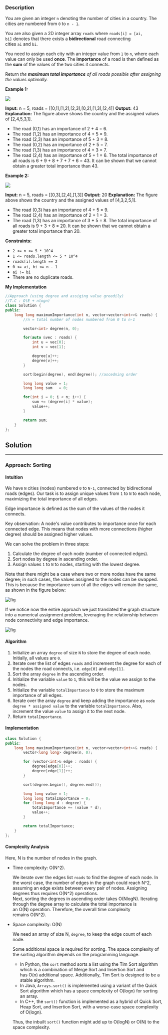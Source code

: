 ### Description

You are given an integer `n` denoting the number of cities in a country. The cities are numbered from `0` to `n - 1`.

You are also given a 2D integer array `roads` where `roads[i] = [ai, bi]` denotes that there exists a **bidirectional** road connecting cities `ai` and `bi`.

You need to assign each city with an integer value from `1` to `n`, where each value can only be used **once**. The **importance** of a road is then defined as the **sum** of the values of the two cities it connects.

Return _the **maximum total importance** of all roads possible after assigning the values optimally._

**Example 1:**

![](https://assets.leetcode.com/uploads/2022/04/07/ex1drawio.png)

**Input:** n = 5, roads = \[\[0,1],\[1,2],\[2,3],\[0,2],\[1,3],\[2,4]]
**Output:** 43
**Explanation:** The figure above shows the country and the assigned values of [2,4,5,3,1].
- The road (0,1) has an importance of 2 + 4 = 6.
- The road (1,2) has an importance of 4 + 5 = 9.
- The road (2,3) has an importance of 5 + 3 = 8.
- The road (0,2) has an importance of 2 + 5 = 7.
- The road (1,3) has an importance of 4 + 3 = 7.
- The road (2,4) has an importance of 5 + 1 = 6.
The total importance of all roads is 6 + 9 + 8 + 7 + 7 + 6 = 43.
It can be shown that we cannot obtain a greater total importance than 43.

**Example 2:**

![](https://assets.leetcode.com/uploads/2022/04/07/ex2drawio.png)

**Input:** n = 5, roads = \[\[0,3],\[2,4],\[1,3]]
**Output:** 20
**Explanation:** The figure above shows the country and the assigned values of [4,3,2,5,1].
- The road (0,3) has an importance of 4 + 5 = 9.
- The road (2,4) has an importance of 2 + 1 = 3.
- The road (1,3) has an importance of 3 + 5 = 8.
The total importance of all roads is 9 + 3 + 8 = 20.
It can be shown that we cannot obtain a greater total importance than 20.

**Constraints:**

- `2 <= n <= 5 * 10^4`
- `1 <= roads.length <= 5 * 10^4`
- `roads[i].length == 2`
- `0 <= ai, bi <= n - 1`
- `ai != bi`
- There are no duplicate roads.

**My Implementation**

```cpp
//Approach (using degree and assiging value greedily)
//T.C : O(E + nlogn)
class Solution {
public:
    long long maximumImportance(int n, vector<vector<int>>& roads) {
        //n = total number of nodes numbered from 0 to n-1

        vector<int> degree(n, 0);

        for(auto &vec : roads) {
            int u = vec[0];
            int v = vec[1];

            degree[u]++;
            degree[v]++;
        }

        sort(begin(degree), end(degree)); //ascedning order

        long long value = 1;
        long long sum   = 0;

        for(int i = 0; i < n; i++) {
            sum += (degree[i] * value);
            value++;
        }

        return sum;
    }
};
```

## Solution

---

### Approach: Sorting

#### Intuition

We have `N` cities (nodes) numbered `0` to `N-1`, connected by bidirectional roads (edges). Our task is to assign unique values from `1` to `N` to each node, maximizing the total importance of all edges.

Edge importance is defined as the sum of the values of the nodes it connects.

Key observation: A node's value contributes to importance once for each connected edge. This means that nodes with more connections (higher degree) should be assigned higher values.

We can solve the problem in three steps:

1. Calculate the degree of each node (number of connected edges).
2. Sort nodes by degree in ascending order.
3. Assign values `1` to `N` to nodes, starting with the lowest degree.

Note that there might be a case where two or more nodes have the same degree; in such cases, the values assigned to the nodes can be swapped. This is because the importance sum of all the edges will remain the same, as shown in the figure below:

![fig](https://leetcode.com/problems/maximum-total-importance-of-roads/Figures/2285/2285A.png)

If we notice now the entire approach we just translated the graph structure into a numerical assignment problem, leveraging the relationship between node connectivity and edge importance.

![fig](https://leetcode.com/problems/maximum-total-importance-of-roads/Figures/2285/2285A.png)

#### Algorithm

1. Initialize an array `degree` of size `N` to store the degree of each node. Initially, all values are `0`.
2. Iterate over the list of edges `roads` and increment the degree for each of the nodes the road connects, i.e. `edge[0]` and `edge[1]`.
3. Sort the array `degree` in the ascending order.
4. Initialize the variable `value` to `1`, this will be the value we assign to the nodes.
5. Initialize the variable `totalImportance` to `0` to store the maximum importance of all edges.
6. Iterate over the array `degree` and keep adding the importance as `node degree * assigned value` to the variable `totalImportance`. Also, increment the value `value` to assign it to the next node.
7. Return `totalImportance`.

#### Implementation

```cpp
class Solution {
public:
    long long maximumImportance(int n, vector<vector<int>>& roads) {
        vector<long long> degree(n, 0);

        for (vector<int>& edge : roads) {
            degree[edge[0]]++;
            degree[edge[1]]++;
        }

        sort(degree.begin(), degree.end());

        long long value = 1;
        long long totalImportance = 0;
        for (long long d : degree) {
            totalImportance += (value * d);
            value++;
        }

        return totalImportance;
    }
};
```

#### Complexity Analysis

Here, N is the number of nodes in the graph.

- Time complexity: O(N^2).
    
    We iterate over the edges list `roads` to find the degree of each node. In the worst case, the number of edges in the graph could reach N^2, assuming an edge exists between every pair of nodes. Assigning degrees thus requires O(N^2) operations.  
    Next, sorting the degrees in ascending order takes O(NlogN). Iterating through the degree array to calculate the total importance is an O(N) operation. Therefore, the overall time complexity remains O(N^2).
    
- Space complexity: O(N)
    
    We need an array of size N, `degree`, to keep the edge count of each node.
    
    Some additional space is required for sorting. The space complexity of the sorting algorithm depends on the programming language.
    
    - In Python, the `sort` method sorts a list using the Tim Sort algorithm which is a combination of Merge Sort and Insertion Sort and has O(n) additional space. Additionally, Tim Sort is designed to be a stable algorithm.
    - In Java, `Arrays.sort()` is implemented using a variant of the Quick Sort algorithm which has a space complexity of O(logn) for sorting an array.
    - In C++, the `sort()` function is implemented as a hybrid of Quick Sort, Heap Sort, and Insertion Sort, with a worse-case space complexity of O(logn).
    
    Thus, the inbuilt `sort()` function might add up to O(log⁡⁡N) or O(N) to the space complexity.

